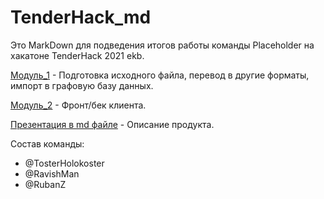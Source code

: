 # TenderHack_md
Это MarkDown для подведения итогов работы команды Placeholder на хакатоне TenderHack 2021 ekb.

[Модуль_1](https://github.com/RubanZ/TenderHack_dataparse/) - Подготовка исходного файла, перевод в другие форматы, импорт в графовую базу данных.
 
[Модуль_2](https://github.com/RavishMan/tenderHack/) - Фронт/бек клиента.

[Презентация в md файле](future.md) - Описание продукта.


Состав команды: 
 - @TosterHolokoster
 - @RavishMan
 - @RubanZ